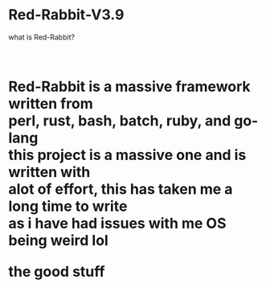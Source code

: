 # Red-Rabbit-V3.9

what is Red-Rabbit? <h1>
  
<br>
Red-Rabbit is a massive framework written from<br>
  perl, rust, bash, batch, ruby, and go-lang <br>
  this project is a massive one and is written with <br>
  alot of effort, this has taken me a long time to write<br>
as i have had issues with me OS being weird lol
  
  the good stuff 
  
  
